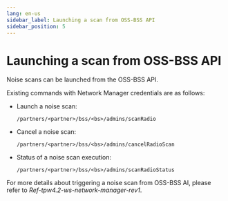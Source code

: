 ```yaml
---
lang: en-us
sidebar_label: Launching a scan from OSS-BSS API
sidebar_position: 5
---
```


# Launching a scan from OSS-BSS API

Noise scans can be launched from the OSS-BSS API.

Existing commands with Network Manager credentials are as follows:

- Launch a noise scan:

  `/partners/<partner>/bss/<bs>/admins/scanRadio`

- Cancel a noise scan:

  `/partners/<partner>/bss/<bs>/admins/cancelRadioScan`

- Status of a noise scan execution:

  `/partners/<partner>/bss/<bs>/admins/scanRadioStatus`

For more details about triggering a noise scan from OSS-BSS AI, please
refer to *Ref-tpw4.2-ws-network-manager-rev1*.
